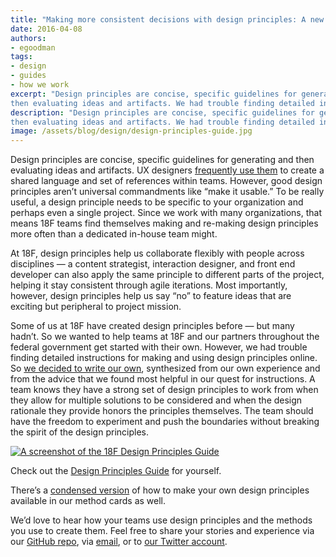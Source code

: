```yaml
---
title: "Making more consistent decisions with design principles: A new 18F guide"
date: 2016-04-08
authors:
- egoodman
tags:
- design
- guides
- how we work
excerpt: "Design principles are concise, specific guidelines for generating and
then evaluating ideas and artifacts. We had trouble finding detailed instructions for making and using design principles online. So we decided to write our own."
description: "Design principles are concise, specific guidelines for generating and
then evaluating ideas and artifacts. We had trouble finding detailed instructions for making and using design principles online. So we decided to write our own."
image: /assets/blog/design/design-principles-guide.jpg
---
```


Design principles are concise, specific guidelines for generating and
then evaluating ideas and artifacts. UX designers [frequently use
them](http://www.designprinciplesftw.com/) to create a shared language
and set of references within teams. However, good design principles
aren’t universal commandments like “make it usable.” To be really
useful, a design principle needs to be specific to your organization and
perhaps even a single project. Since we work with many organizations,
that means 18F teams find themselves making and re-making design
principles more often than a dedicated in-house team might.

At 18F, design principles help us collaborate flexibly with people
across disciplines — a content strategist, interaction designer, and
front end developer can also apply the same principle to different parts
of the project, helping it stay consistent through agile iterations.
Most importantly, however, design principles help us say “no” to feature
ideas that are exciting but peripheral to project mission.

Some of us at 18F have created design principles before — but many
hadn’t. So we wanted to help teams at 18F and our partners throughout
the federal government get started with their own. However, we had
trouble finding detailed instructions for making and using design
principles online. So [we decided to write our
own](https://pages.18f.gov/design-principles-guide/), synthesized from
our own experience and from the advice that we found most helpful in our
quest for instructions. A team knows they have a strong set of design
principles to work from when they allow for multiple solutions to be
considered and when the design rationale they provide honors the
principles themselves. The team should have the freedom to experiment
and push the boundaries without breaking the spirit of the design
principles.

[![A screenshot of the 18F Design Principles Guide]({{site.baseurl}}/assets/blog/design/design-principles-guide.jpg)
](https://pages.18f.gov/design-principles-guide/create)

Check out the [Design Principles
Guide](https://pages.18f.gov/design-principles-guide/) for yourself.

There’s a [condensed
version](https://methods.18f.gov/design-principles/) of how to make
your own design principles available in our method cards as well.

We’d love to hear how your teams use design principles and the methods
you use to create them. Feel free to share your stories and experience
via our [GitHub
repo](https://github.com/18F/design-principles-guide), via
[email](mailto:18f@gsa.gov), or to [our Twitter
account](https://twitter.com/18f).
